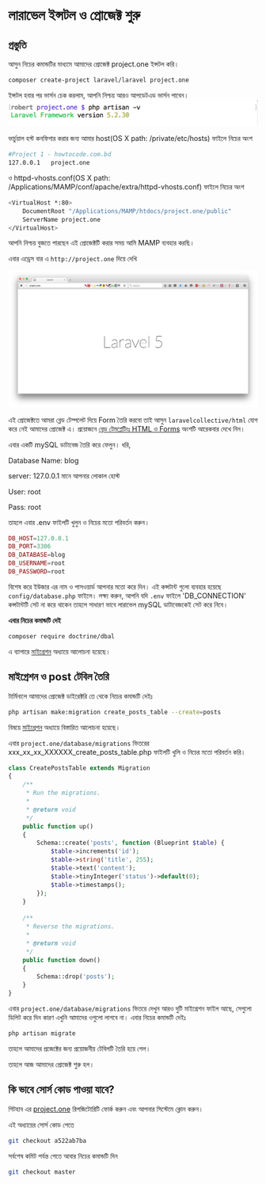 # লারাভেল ইন্সটল ও প্রোজেক্ট শুরু

## প্রস্তুতি

আসুন নিচের কমান্ডটির মাধ্যমে আমাদের প্রোজেক্ট project.one ইন্সটল করি।

```bash
composer create-project laravel/laravel project.one
```

ইন্সটল হবার পর ভার্সন চেক করলাম, আপনি নিশ্চয় আরও আপডেটএড ভার্সন পাবেন। ![project-1-version-check](../.gitbook/assets/project-1-version-check.png)

ভার্চুয়াল হস্ট কনফিগার করার জন্য আমার host\(OS X path: /private/etc/hosts\) ফাইলে নিচের অংশ

```bash
#Project 1 - howtocode.com.bd
127.0.0.1   project.one
```

ও httpd-vhosts.conf\(OS X path: /Applications/MAMP/conf/apache/extra/httpd-vhosts.conf\) ফাইলে নিচের অংশ

```bash
<VirtualHost *:80>
    DocumentRoot "/Applications/MAMP/htdocs/project.one/public"
    ServerName project.one
</VirtualHost>
```

আপনি নিশ্চয় বুজতে পারছেন এই প্রোজেক্টটি করার সময় আমি MAMP ব্যবহার করছি।

এবার এড্রেস বার এ `http://project.one` দিয়ে দেখি

![project-1-initialize](../.gitbook/assets/project-1-initialize.png)

এই প্রোজেক্টতে আমরা ব্লেড টেম্পলেট দিয়ে Form তৈরি করবো তাই আসুন `laravelcollective/html` যোগ করে নেই আমাদের প্রোজেক্ট এ। প্রয়োজনে [ব্লেড টেমপ্লেটিংঃ HTML ও Forms](http://laravel.howtocode.com.bd/blade-template.html#ব্লেড-টেমপ্লেটিংঃ-html-ও-forms) অংশটি আরেকবার দেখে নিন।

এবার একটি mySQL ডাটাবেজ তৈরি করে ফেলুন। ধরি,

Database Name: blog

server: 127.0.0.1 মানে আপনার লোকাল হোস্ট

User: root

Pass: root

তাহলে এবার .env ফাইলটি খুলুন ও নিচের মতো পরিবর্তন করুন।

```php
DB_HOST=127.0.0.1
DB_PORT=3306
DB_DATABASE=blog
DB_USERNAME=root
DB_PASSWORD=root
```

বিশেষ করে ইউজার এর নাম ও পাসওয়ার্ড আপনার মতো করে দিন। এই কন্সটান্ট গুলো ব্যবহার হয়েছে `config/database.php` ফাইলে। লক্ষ্য করুন, আপনি যদি `.env` ফাইলে 'DB\_CONNECTION' কন্সটান্টটি সেট না করে থাকেন তাহলে সাধারণ ভাবে লারাভেল mySQL ডাটাবেজকেই সেট করে নিবে।

**এবার নিচের কমান্ডটি দেই**

```bash
composer require doctrine/dbal
```

এ ব্যাপারে [মাইগ্রেশন](http://laravel.howtocode.com.bd/migration.html) অধ্যায়ে আলোচনা হয়েছে।

## মাইগ্রেশন ও post টেবিল তৈরি

টার্মিনালে আমাদের প্রোজেক্ট ডাইরেক্টরি তে থেকে নিচের কমান্ডটি দেইঃ

```bash
php artisan make:migration create_posts_table --create=posts
```

বিষয়ে [মাইগ্রেশন](http://laravel.howtocode.com.bd/migration.html) অধ্যায়ে বিস্তারিত আলোচনা হয়েছে।

এবার `project.one/database/migrations` ভিতরের xxx\_xx\_xx\_XXXXXX\_create\_posts\_table.php ফাইলটি খুলি ও নিচের মতো পরিবর্তন করি।

```php
class CreatePostsTable extends Migration
{
    /**
     * Run the migrations.
     *
     * @return void
     */
    public function up()
    {
        Schema::create('posts', function (Blueprint $table) {
            $table->increments('id');
            $table->string('title', 255);
            $table->text('content');
            $table->tinyInteger('status')->default(0);
            $table->timestamps();
        });
    }

    /**
     * Reverse the migrations.
     *
     * @return void
     */
    public function down()
    {
        Schema::drop('posts');
    }
}
```

এবার `project.one/database/migrations` ভিতরে দেখুন আরও দুটি মাইগ্রেশন ফাইল আছে, সেগুলো ডিলিট করে দিন কারণ এখুনি আমাদের ওগুলো লাগবে না। এবার নিচের কমান্ডটি দেইঃ

```bash
php artisan migrate
```

তাহলে আমাদের প্রজেক্টের জন্য প্রয়োজনীয় টেবিলটি তৈরি হয়ে গেল।

তাহলে আজ আমাদের প্রোজেক্ট শুরু হল।

## কি ভাবে সোর্স কোড পাওয়া যাবে?

গিটহাব এর [project.one](https://github.com/robertbiswas/project.one) রিপজিটোরিটি ফোর্ক করুন এবং আপনার সিস্টেমে ক্লোন করুন।

এই অধ্যায়ের সোর্স কোড পেতে

```bash
git checkout a522ab7ba
```

সর্বশেষ কমিট পর্যন্ত পেতে আবার নিচের কমান্ডটি দিন

```bash
git checkout master
```

